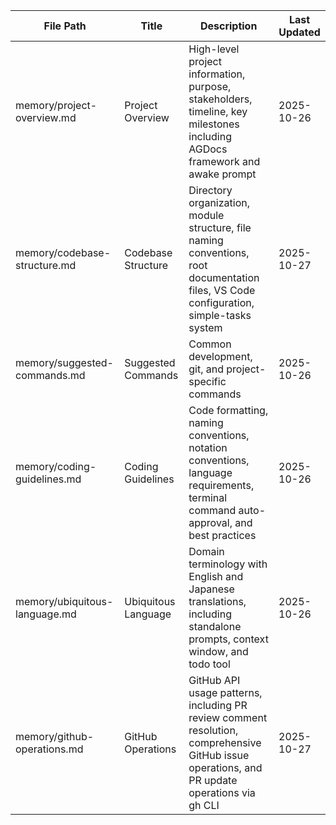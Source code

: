 | File Path | Title | Description | Last Updated |
|-----------|-------|-------------|--------------|
| memory/project-overview.md | Project Overview | High-level project information, purpose, stakeholders, timeline, key milestones including AGDocs framework and awake prompt | 2025-10-26 |
| memory/codebase-structure.md | Codebase Structure | Directory organization, module structure, file naming conventions, root documentation files, VS Code configuration, simple-tasks system | 2025-10-27 |
| memory/suggested-commands.md | Suggested Commands | Common development, git, and project-specific commands | 2025-10-26 |
| memory/coding-guidelines.md | Coding Guidelines | Code formatting, naming conventions, notation conventions, language requirements, terminal command auto-approval, and best practices | 2025-10-26 |
| memory/ubiquitous-language.md | Ubiquitous Language | Domain terminology with English and Japanese translations, including standalone prompts, context window, and todo tool | 2025-10-26 |
| memory/github-operations.md | GitHub Operations | GitHub API usage patterns, including PR review comment resolution, comprehensive GitHub issue operations, and PR update operations via gh CLI | 2025-10-27 |

